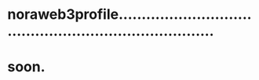 # noraweb3profile..........................................................................
# soon.
